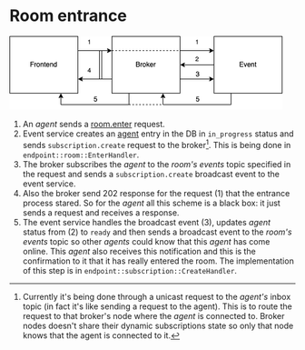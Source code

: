 # Room entrance

![Room entrance diagram](room_entrance.png)

1. An _agent_ sends a [room.enter](../api/room/enter.md) request.
2. Event service creates an [agent](../api/agent.md#agent) entry in the DB in `in_progress` status
   and sends `subscription.create` request to the broker[^1].
   This is being done in `endpoint::room::EnterHandler`.
3. The broker subscribes the _agent_ to the _room's_ _events_ topic specified in the request and
   sends a `subscription.create` broadcast event to the event service.
4. Also the broker send 202 response for the request (1) that the entrance process stared.
   So for the _agent_ all this scheme is a black box: it just sends a request and receives
   a response.
5. The event service handles the broadcast event (3), updates _agent_ status from (2) to `ready`
   and then sends a broadcast event to the _room's_ _events_ topic so other _agents_ could know
   that this _agent_ has come online. This _agent_ also receives this notification and this is
   the confirmation to it that it has really entered the room. The implementation of this step
   is in `endpoint::subscription::CreateHandler`.

[^1]: Currently it's being done through a unicast request to the _agent's_ inbox topic
      (in fact it's like sending a request to the agent). This is to route the request to that
      broker's node where the _agent_ is connected to. Broker nodes doesn't share their dynamic
      subscriptions state so only that node knows that the agent is connected to it.

